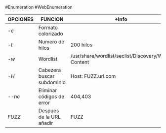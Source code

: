 #Enumeration #WebEnumeration 

| OPCIONES | FUNCION                    | +Info                                             |
| -------- | -------------------------- | ------------------------------------------------- |
| *-c*     | Formato colorizado         |                                                   |
| *-t*     | Numero de hilos            | 200 hilos                                         |
| *-w*     | Wordlist                   | /usr/share/wordlist/seclist/Discovery/Web-Content |
| *-H*     | Cabezera buscar subdominio | Host: FUZZ.url.com                                |
| *--hc*   | Eliminar códigos de error  | 404,403                                           |
| *FUZZ*   | Despues de la URL añadir   | FUZZ                                              |

